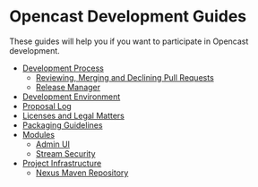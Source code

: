 Opencast Development Guides
===========================

These guides will help you if you want to participate in Opencast development.


 - [Development Process](development-process.md)
    - [Reviewing, Merging and Declining Pull Requests](reviewing-and-merging.md)
    - [Release Manager](release-manager.md)
 - [Development Environment](development-environment.md)
 - [Proposal Log](proposal-log.md)
 - [Licenses and Legal Matters](license.md)
 - [Packaging Guidelines](packaging.md)
 - [Modules](modules/index.md)
    - [Admin UI](modules/admin-ui.md)
    - [Stream Security](modules/stream-security.md)
 - [Project Infrastructure](infrastructure/index.md)
    - [Nexus Maven Repository](infrastructure/nexus.md)

